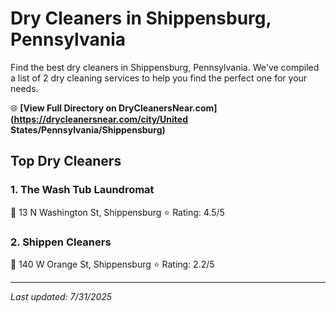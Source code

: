 # Dry Cleaners in Shippensburg, Pennsylvania

Find the best dry cleaners in Shippensburg, Pennsylvania. We've compiled a list of 2 dry cleaning services to help you find the perfect one for your needs.

🌐 **[View Full Directory on DryCleanersNear.com](https://drycleanersnear.com/city/United States/Pennsylvania/Shippensburg)**

## Top Dry Cleaners

### 1. The Wash Tub Laundromat
📍 13 N Washington St, Shippensburg
⭐ Rating: 4.5/5

### 2. Shippen Cleaners
📍 140 W Orange St, Shippensburg
⭐ Rating: 2.2/5


---

*Last updated: 7/31/2025*
